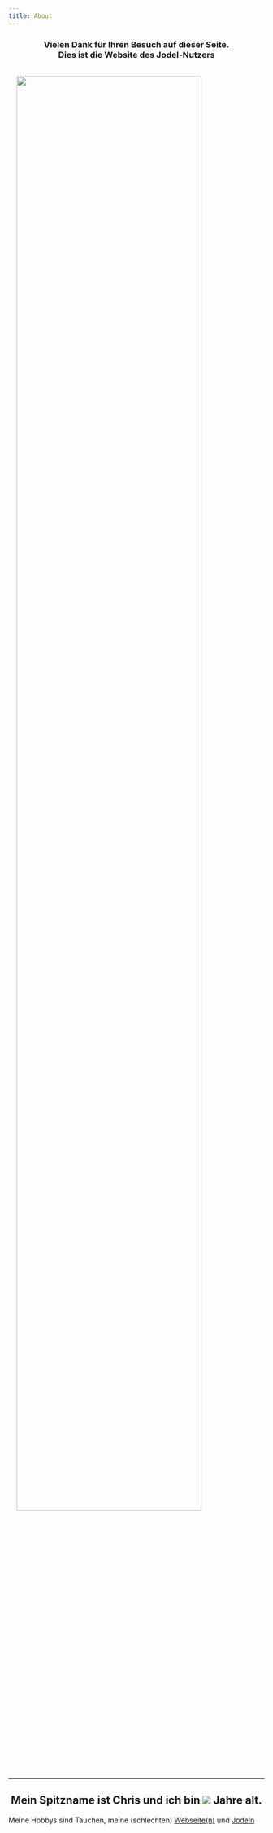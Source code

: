 ```yaml
---
title: About
---
```

<H3 style="text-align:center;">Vielen Dank für Ihren Besuch auf dieser Seite. <br> Dies ist die Website des Jodel-Nutzers</h3>

<img src="https://github.com/C84fh.png" alt="" style="padding:16px; width:85%; height:85%; align-items: center;" />

<hr/>

<h2 style="text-align:center;">Mein Spitzname ist Chris und ich bin <img src="https://2.c84fh.cf/svgimg/age.svg"> Jahre alt.</h2>

<p>Meine Hobbys sind Tauchen, meine (schlechten) <a href="https://2.c84fh.cf/websites">Webseite(n)</a> und <a href="https://2.c84fh.cf/jodel">Jodeln</a></p>
